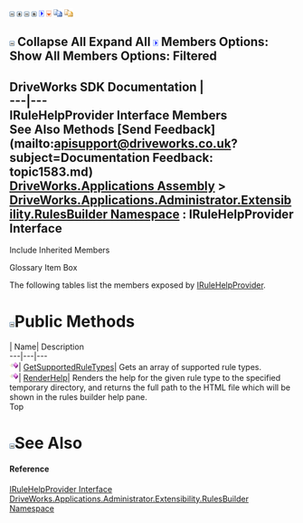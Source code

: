 ![](dotnetimages/collapse.gif) ![](dotnetimages/expand.gif) ![](dotnetimages/collapse.gif) ![](dotnetimages/expand.gif) ![](dotnetimages/drpdown.gif) ![](dotnetimages/drpdown_orange.gif) ![](dotnetimages/copycode.gif) ![](dotnetimages/copycodeHighlight.gif)

![](dotnetimages/collapse.gif) Collapse All Expand All ![](dotnetimages/drpdown.gif) Members Options: Show All  Members Options: Filtered   
---  
DriveWorks SDK Documentation  |   
---|---  
IRuleHelpProvider Interface Members   
See Also Methods [Send Feedback](mailto:apisupport@driveworks.co.uk?subject=Documentation Feedback: topic1583.md)  
[DriveWorks.Applications Assembly](topic13.md) > [DriveWorks.Applications.Administrator.Extensibility.RulesBuilder Namespace](topic1581.md) : IRuleHelpProvider Interface  
---  
  
Include Inherited Members    


Glossary Item Box

The following tables list the members exposed by [IRuleHelpProvider](topic1583.md).

# ![](dotnetimages/collapse.gif)Public Methods

| Name| Description  
---|---|---  
![ Method](dotnetimages/Method.gif)| [GetSupportedRuleTypes](topic1588.md)| Gets an array of supported rule types.   
![ Method](dotnetimages/Method.gif)| [RenderHelp](topic1589.md)| Renders the help for the given rule type to the specified temporary directory, and returns the full path to the HTML file which will be shown in the rules builder help pane.   
Top

# ![](dotnetimages/collapse.gif)See Also

#### Reference

[IRuleHelpProvider Interface](topic1583.md)   
[DriveWorks.Applications.Administrator.Extensibility.RulesBuilder Namespace](topic1581.md)


